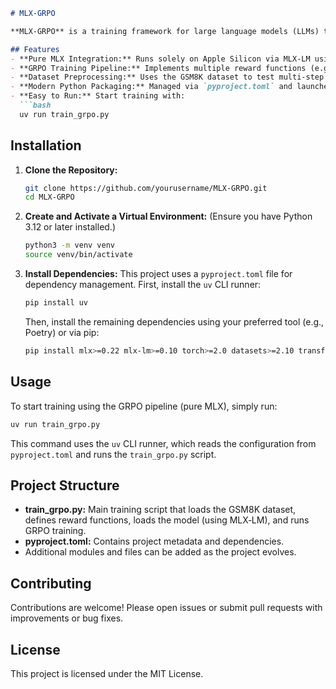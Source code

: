 ```markdown
# MLX-GRPO

**MLX-GRPO** is a training framework for large language models (LLMs) that leverages Apple’s MLX framework exclusively. Designed to run natively on Apple Silicon using the Metal backend, this project implements Group-based Relative Policy Optimization (GRPO) with a chain-of-thought prompting structure. The pipeline includes dataset preparation, reward function definitions, and GRPO training—all running in a pure MLX environment (no CUDA).

## Features
- **Pure MLX Integration:** Runs solely on Apple Silicon via MLX‑LM using the Metal backend.
- **GRPO Training Pipeline:** Implements multiple reward functions (e.g., correctness, format-check, XML count) to optimize chain-of-thought responses.
- **Dataset Preprocessing:** Uses the GSM8K dataset to test multi-step reasoning.
- **Modern Python Packaging:** Managed via `pyproject.toml` and launched using the `uv` CLI runner.
- **Easy to Run:** Start training with:
  ```bash
  uv run train_grpo.py
  ```

## Installation

1. **Clone the Repository:**
   ```bash
   git clone https://github.com/yourusername/MLX-GRPO.git
   cd MLX-GRPO
   ```

2. **Create and Activate a Virtual Environment:**
   (Ensure you have Python 3.12 or later installed.)
   ```bash
   python3 -m venv venv
   source venv/bin/activate
   ```

3. **Install Dependencies:**
   This project uses a `pyproject.toml` file for dependency management. First, install the `uv` CLI runner:
   ```bash
   pip install uv
   ```
   Then, install the remaining dependencies using your preferred tool (e.g., Poetry) or via pip:
   ```bash
   pip install mlx>=0.22 mlx-lm>=0.10 torch>=2.0 datasets>=2.10 transformers>=4.40 peft>=0.2 trl>=0.3 uv>=0.0.1
   ```

## Usage

To start training using the GRPO pipeline (pure MLX), simply run:
```bash
uv run train_grpo.py
```
This command uses the `uv` CLI runner, which reads the configuration from `pyproject.toml` and runs the `train_grpo.py` script.

## Project Structure

- **train_grpo.py:** Main training script that loads the GSM8K dataset, defines reward functions, loads the model (using MLX‑LM), and runs GRPO training.
- **pyproject.toml:** Contains project metadata and dependencies.
- Additional modules and files can be added as the project evolves.

## Contributing

Contributions are welcome! Please open issues or submit pull requests with improvements or bug fixes.

## License

This project is licensed under the MIT License.



